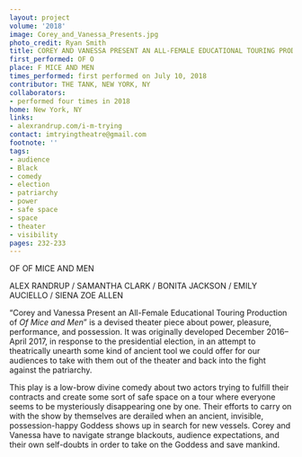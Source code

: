 ```yaml
---
layout: project
volume: '2018'
image: Corey_and_Vanessa_Presents.jpg
photo_credit: Ryan Smith
title: COREY AND VANESSA PRESENT AN ALL-FEMALE EDUCATIONAL TOURING PRODUCTION
first_performed: OF O
place: F MICE AND MEN
times_performed: first performed on July 10, 2018
contributor: THE TANK, NEW YORK, NY
collaborators:
- performed four times in 2018
home: New York, NY
links:
- alexrandrup.com/i-m-trying
contact: imtryingtheatre@gmail.com
footnote: ''
tags:
- audience
- Black
- comedy
- election
- patriarchy
- power
- safe space
- space
- theater
- visibility
pages: 232-233
---
```




OF OF MICE AND MEN

ALEX RANDRUP / SAMANTHA CLARK / BONITA JACKSON / EMILY AUCIELLO / SIENA ZOE ALLEN

“Corey and Vanessa Present an All-Female Educational Touring Production of _Of Mice and Men_” is a devised theater piece about power, pleasure, performance, and possession. It was originally developed December 2016–April 2017, in response to the presidential election, in an attempt to theatrically unearth some kind of ancient tool we could offer for our audiences to take with them out of the theater and back into the fight against the patriarchy.

This play is a low-brow divine comedy about two actors trying to fulfill their contracts and create some sort of safe space on a tour where everyone seems to be mysteriously disappearing one by one. Their efforts to carry on with the show by themselves are derailed when an ancient, invisible, possession-happy Goddess shows up in search for new vessels. Corey and Vanessa have to navigate strange blackouts, audience expectations, and their own self-doubts in order to take on the Goddess and save mankind.
